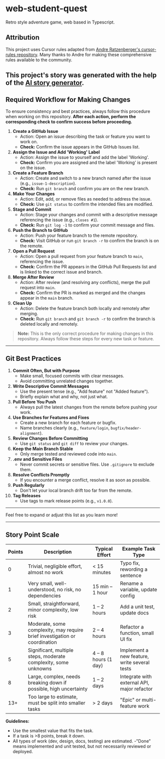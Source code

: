 # web-student-quest
Retro style adventure game, web based in Typescript.

## Attribution

This project uses Cursor rules adapted from [Andre Ratzenberger's cursor-rules repository](https://github.com/AndreRatzenberger/cursor-rules/). Many thanks to Andre for making these comprehensive rules available to the community.

This project's story was generated with the help of the [AI story generator]( https://generatestory.io/ai-game-story-generator/). 
---

## Required Workflow for Making Changes

To ensure consistency and best practices, always follow this procedure when working on this repository.
**After each action, perform the corresponding check to confirm success before proceeding.**

1. **Create a GitHub Issue**
   - Action: Open an issue describing the task or feature you want to work on.
   - **Check:** Confirm the issue appears in the GitHub Issues list.
2. **Assign the Issue and Add 'Working' Label**
   - Action: Assign the issue to yourself and add the label 'Working'.
   - **Check:** Confirm you are assigned and the label 'Working' is present on the issue.
3. **Create a Feature Branch**
   - Action: Create and switch to a new branch named after the issue (e.g., `issue-1-description`).
   - **Check:** Run `git branch` and confirm you are on the new branch.
4. **Make Your Changes**
   - Action: Edit, add, or remove files as needed to address the issue.
   - **Check:** Use `git status` to confirm the intended files are modified.
5. **Stage and Commit**
   - Action: Stage your changes and commit with a descriptive message referencing the issue (e.g., `closes #1`).
   - **Check:** Run `git log -1` to confirm your commit message and files.
6. **Push the Branch to GitHub**
   - Action: Push your feature branch to the remote repository.
   - **Check:** Visit GitHub or run `git branch -r` to confirm the branch is on the remote.
7. **Open a Pull Request**
   - Action: Open a pull request from your feature branch to `main`, referencing the issue.
   - **Check:** Confirm the PR appears in the GitHub Pull Requests list and is linked to the correct issue and branch.
8. **Merge After Review**
   - Action: After review (and resolving any conflicts), merge the pull request into `main`.
   - **Check:** Confirm the PR is marked as merged and the changes appear in the `main` branch.
9. **Clean Up**
   - Action: Delete the feature branch both locally and remotely after merging.
   - **Check:** Run `git branch` and `git branch -r` to confirm the branch is deleted locally and remotely.

> **Note:** This is the only correct procedure for making changes in this repository. Always follow these steps for every new task or feature.

---

## Git Best Practices

1. **Commit Often, But with Purpose**
   - Make small, focused commits with clear messages.
   - Avoid committing unrelated changes together.
2. **Write Descriptive Commit Messages**
   - Use the present tense (e.g., "Add feature" not "Added feature").
   - Briefly explain what and why, not just what.
3. **Pull Before You Push**
   - Always pull the latest changes from the remote before pushing your work.
4. **Use Branches for Features and Fixes**
   - Create a new branch for each feature or bugfix.
   - Name branches clearly (e.g., `feature/login`, `bugfix/header-alignment`).
5. **Review Changes Before Committing**
   - Use `git status` and `git diff` to review your changes.
6. **Keep the Main Branch Stable**
   - Only merge tested and reviewed code into `main`.
7. **.env and Sensitive Files**
   - Never commit secrets or sensitive files. Use `.gitignore` to exclude them.
8. **Resolve Conflicts Promptly**
   - If you encounter a merge conflict, resolve it as soon as possible.
9. **Push Regularly**
   - Don't let your local branch drift too far from the remote.
10. **Tag Releases**
    - Use tags to mark release points (e.g., `v1.0.0`).

---

Feel free to expand or adjust this list as you learn more!

---

## Story Point Scale

| Points | Description                                                                 | Typical Effort         | Example Task Type                |
|--------|-----------------------------------------------------------------------------|------------------------|----------------------------------|
| 0      | Trivial, negligible effort, almost no work                                  | < 15 minutes           | Typo fix, rewording a sentence   |
| 1      | Very small, well-understood, no risk, no dependencies                       | 15 min – 1 hour        | Rename a variable, update config |
| 2      | Small, straightforward, minor complexity, low risk                          | 1 – 2 hours            | Add a unit test, update docs     |
| 3      | Moderate, some complexity, may require brief investigation or coordination  | 2 – 4 hours            | Refactor a function, small UI fix|
| 5      | Significant, multiple steps, moderate complexity, some unknowns             | 4 – 8 hours (1 day)    | Implement a new feature, write several tests |
| 8      | Large, complex, needs breaking down if possible, high uncertainty           | 1 – 2 days             | Integrate with external API, major refactor  |
| 13+    | Too large to estimate, must be split into smaller tasks                     | > 2 days               | "Epic" or multi-feature work     |

**Guidelines:**
- Use the smallest value that fits the task.
- If a task is >8 points, break it down.
- All types of work (dev, design, docs, testing) are estimated.
-"Done" means implemented and unit tested, but not necessarily reviewed or deployed.
